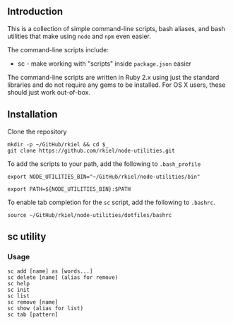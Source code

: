 ## Introduction

This is a collection of simple command-line scripts, bash aliases, and bash utilities that make using `node` and `npm` even easier.

The command-line scripts include:

* sc - make working with "scripts" inside `package.json` easier

The command-line scripts are written in Ruby 2.x using just the standard libraries and do not require any gems to be installed.
For OS X users, these should just work out-of-box.

## Installation

Clone the repository

```
mkdir -p ~/GitHub/rkiel && cd $_
git clone https://github.com/rkiel/node-utilities.git
```

To add the scripts to your path, add the following to `.bash_profile`

```
export NODE_UTILITIES_BIN="~/GitHub/rkiel/node-utilities/bin"

export PATH=${NODE_UTILITIES_BIN}:$PATH
```

To enable tab completion for the `sc` script, add the following to `.bashrc`.

```
source ~/GitHub/rkiel/node-utilities/dotfiles/bashrc
```

## sc utility

### Usage

```unix
sc add [name] as [words...]
sc delete [name] (alias for remove)
sc help
sc init
sc list
sc remove [name]
sc show (alias for list)
sc tab [pattern]
```
